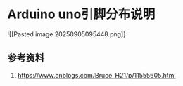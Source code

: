# Arduino uno引脚分布说明

![[Pasted image 20250905095448.png]]
## 参考资料

1. https://www.cnblogs.com/Bruce_H21/p/11555605.html